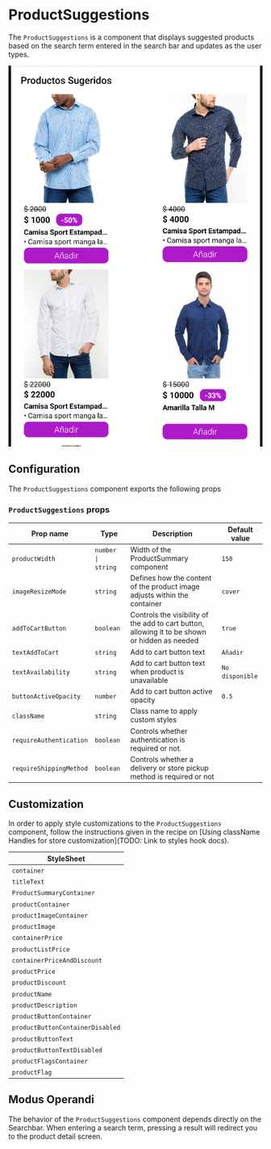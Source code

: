 # ProductSuggestions

The `ProductSuggestions` is a component that displays suggested products based on the search term entered in the search bar and updates as the user types.

![Product Suggestions](./ProductSuggestions.png)

## Configuration

The `ProductSuggestions` component exports the following props

### `ProductSuggestions` props

| Prop name               | Type               | Description                                                                                    | Default value   |
| ----------------------- | ------------------ | ---------------------------------------------------------------------------------------------- | --------------- |
| `productWidth`          | `number \| string` | Width of the ProductSummary component                                                          | `150`           |
| `imageResizeMode`       | `string`           | Defines how the content of the product image adjusts within the container                      | `cover`         |
| `addToCartButton`       | `boolean`          | Controls the visibility of the add to cart button, allowing it to be shown or hidden as needed | `true`          |
| `textAddToCart`         | `string`           | Add to cart button text                                                                        | `Añadir`        |
| `textAvailability`      | `string`           | Add to cart button text when product is unavailable                                            | `No disponible` |
| `buttonActiveOpacity`   | `number`           | Add to cart button active opacity                                                              | `0.5`           |
| `className`             | `string`           | Class name to apply custom styles                                                              |                 |
| `requireAuthentication` | `boolean`          | Controls whether authentication is required or not.                                            |                 |
| `requireShippingMethod` | `boolean`          | Controls whether a delivery or store pickup method is required or not                          |                 |

## Customization

In order to apply style customizations to the `ProductSuggestions` component, follow the instructions given in the recipe on [Using className Handles for store customization](TODO: Link to styles hook docs).

| StyleSheet                       |
| -------------------------------- |
| `container`                      |
| `titleText`                      |
| `ProductSummaryContainer`        |
| `productContainer`               |
| `productImageContainer`          |
| `productImage`                   |
| `containerPrice`                 |
| `productListPrice`               |
| `containerPriceAndDiscount`      |
| `productPrice`                   |
| `productDiscount`                |
| `productName`                    |
| `productDescription`             |
| `productButtonContainer`         |
| `productButtonContainerDisabled` |
| `productButtonText`              |
| `productButtonTextDisabled`      |
| `productFlagsContainer`          |
| `productFlag`                    |

## Modus Operandi

The behavior of the `ProductSuggestions` component depends directly on the Searchbar. When entering a search term, pressing a result will redirect you to the product detail screen.
